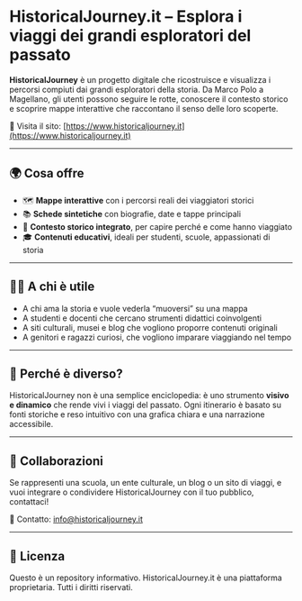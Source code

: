 # HistoricalJourney.it – Esplora i viaggi dei grandi esploratori del passato

**HistoricalJourney** è un progetto digitale che ricostruisce e visualizza i percorsi compiuti dai grandi esploratori della storia. Da Marco Polo a Magellano, gli utenti possono seguire le rotte, conoscere il contesto storico e scoprire mappe interattive che raccontano il senso delle loro scoperte.

🧭 Visita il sito: [https://www.historicaljourney.it](https://www.historicaljourney.it)

---

## 🌍 Cosa offre

- 🗺️ **Mappe interattive** con i percorsi reali dei viaggiatori storici
- 📚 **Schede sintetiche** con biografie, date e tappe principali
- 🧭 **Contesto storico integrato**, per capire perché e come hanno viaggiato
- 🎓 **Contenuti educativi**, ideali per studenti, scuole, appassionati di storia

---

## 🧑‍🏫 A chi è utile

- A chi ama la storia e vuole vederla “muoversi” su una mappa
- A studenti e docenti che cercano strumenti didattici coinvolgenti
- A siti culturali, musei e blog che vogliono proporre contenuti originali
- A genitori e ragazzi curiosi, che vogliono imparare viaggiando nel tempo

---

## 🔎 Perché è diverso?

HistoricalJourney non è una semplice enciclopedia: è uno strumento **visivo e dinamico** che rende vivi i viaggi del passato. Ogni itinerario è basato su fonti storiche e reso intuitivo con una grafica chiara e una narrazione accessibile.

---

## 🤝 Collaborazioni

Se rappresenti una scuola, un ente culturale, un blog o un sito di viaggi, e vuoi integrare o condividere HistoricalJourney con il tuo pubblico, contattaci!

📧 Contatto: [info@historicaljourney.it](mailto:info@historicaljourney.it)

---

## 📌 Licenza

Questo è un repository informativo. HistoricalJourney.it è una piattaforma proprietaria. Tutti i diritti riservati.
